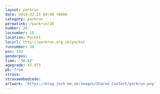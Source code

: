 ```yaml
---
layout: parkrun
date: 2019-02-23 09:00 +0000
category: parkrun
permalink: /parkrun/28
number: 28
locnumber: 18
location: Pocket
locurl: http://parkrun.org.uk/pocket
runnumber: 38
pos: 102
genderpos: 
time: '30:42'
agegrade: 43.97%
pb: True
strava: 
stravaembedcode:
artwork: 'https://blog.josh.me.uk/images/Shared Content/parkrun.png'
---
```

